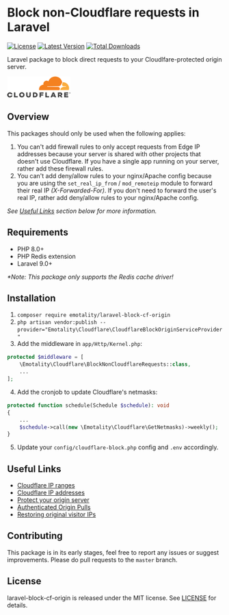 # Block non-Cloudflare requests in Laravel

<p>
    <a href="https://packagist.org/packages/emotality/laravel-block-cf-origin"><img src="https://img.shields.io/packagist/l/emotality/laravel-block-cf-origin" alt="License"></a>
    <a href="https://packagist.org/packages/emotality/laravel-block-cf-origin"><img src="https://img.shields.io/packagist/v/emotality/laravel-block-cf-origin" alt="Latest Version"></a>
    <a href="https://packagist.org/packages/emotality/laravel-block-cf-origin"><img src="https://img.shields.io/packagist/dt/emotality/laravel-block-cf-origin" alt="Total Downloads"></a>
</p>

Laravel package to block direct requests to your Cloudlfare-protected origin server.

<p>
    <a href="https://www.everlytic.com" target="_blank">
        <img src="https://raw.githubusercontent.com/emotality/files/master/GitHub/Cloudflare.png" height="50">
    </a>
</p>

## Overview

This packages should only be used when the following applies:
1. You can't add firewall rules to only accept requests from Edge IP addresses because your server is shared with other projects that doesn't use Cloudflare. If you have a single app running on your server, rather add these firewall rules.
2. You can't add deny/allow rules to your nginx/Apache config because you are using the `set_real_ip_from` / `mod_remoteip` module to forward their real IP _(X-Forwarded-For)_. If you don't need to forward the user's real IP, rather add deny/allow rules to your nginx/Apache config.

_See [Useful Links](#useful-links) section below for more information._

## Requirements

- PHP 8.0+
- PHP Redis extension
- Laravel 9.0+

_*Note: This package only supports the Redis cache driver!_

## Installation

1. `composer require emotality/laravel-block-cf-origin`
2. `php artisan vendor:publish --provider="Emotality\Cloudflare\CloudflareBlockOriginServiceProvider"`
3. Add the middleware in `app/Http/Kernel.php`:

```php
protected $middleware = [
    \Emotality\Cloudflare\BlockNonCloudflareRequests::class,
    ...
];
```
4. Add the cronjob to update Cloudflare's netmasks:

```php
protected function schedule(Schedule $schedule): void
{
    ...
    $schedule->call(new \Emotality\Cloudflare\GetNetmasks)->weekly();
}
```
5. Update your `config/cloudflare-block.php` config and `.env` accordingly.

## Useful Links

- [Cloudflare IP ranges](https://www.cloudflare.com/en-gb/ips/)
- [Cloudflare IP addresses](https://developers.cloudflare.com/fundamentals/concepts/cloudflare-ip-addresses/)
- [Protect your origin server](https://developers.cloudflare.com/fundamentals/basic-tasks/protect-your-origin-server/)
- [Authenticated Origin Pulls](https://developers.cloudflare.com/ssl/origin-configuration/authenticated-origin-pull/)
- [Restoring original visitor IPs](https://developers.cloudflare.com/support/troubleshooting/restoring-visitor-ips/restoring-original-visitor-ips/)

## Contributing

This package is in its early stages, feel free to report any issues or suggest improvements. Please do pull requests to the `master` branch.

## License

laravel-block-cf-origin is released under the MIT license. See [LICENSE](https://github.com/emotality/laravel-block-cf-origin/blob/master/LICENSE) for details.
